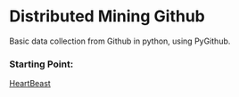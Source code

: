 # Distributed Mining Github
Basic data collection from Github in python, using PyGithub.

### Starting Point:
[HeartBeast](https://www.github.com/uheartbeast)
